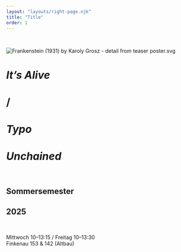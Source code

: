 ```yaml
---
layout: "layouts/right-page.njk"
title: "Title"
order: 1
---
```


<br>


![Frankenstein (1931) by Karoly Grosz - detail from teaser poster.svg](https://upload.wikimedia.org/wikipedia/commons/thumb/0/0f/Frankenstein_%281931%29_by_Karoly_Grosz_-_detail_from_teaser_poster.svg/640px-Frankenstein_%281931%29_by_Karoly_Grosz_-_detail_from_teaser_poster.svg.png)

# _It’s Alive_  
# /    
# _Typo_  
# _Unchained_
  <br>


## Sommersemester 
## 2025
  
  <br>
  
Mittwoch 10–13:15 / Freitag 10–13:30  
Finkenau 153 & 142 (Altbau)